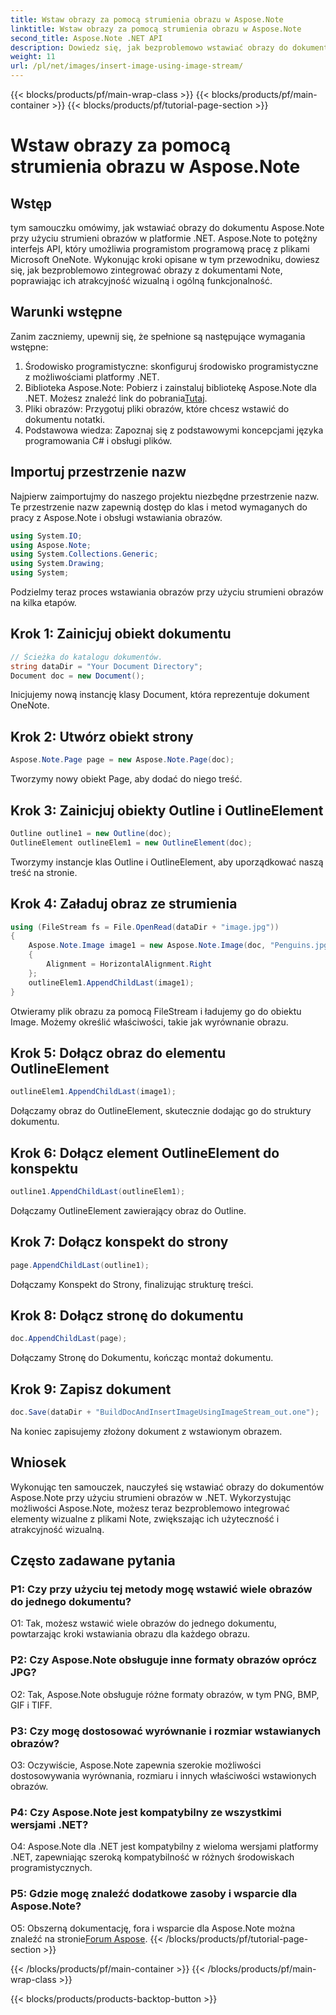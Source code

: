 ```yaml
---
title: Wstaw obrazy za pomocą strumienia obrazu w Aspose.Note
linktitle: Wstaw obrazy za pomocą strumienia obrazu w Aspose.Note
second_title: Aspose.Note .NET API
description: Dowiedz się, jak bezproblemowo wstawiać obrazy do dokumentów Aspose.Note przy użyciu strumieni obrazów w .NET. Bez wysiłku ulepszaj swoje pliki Note za pomocą efektów wizualnych.
weight: 11
url: /pl/net/images/insert-image-using-image-stream/
---
```


{{< blocks/products/pf/main-wrap-class >}}
{{< blocks/products/pf/main-container >}}
{{< blocks/products/pf/tutorial-page-section >}}

# Wstaw obrazy za pomocą strumienia obrazu w Aspose.Note

## Wstęp

tym samouczku omówimy, jak wstawiać obrazy do dokumentu Aspose.Note przy użyciu strumieni obrazów w platformie .NET. Aspose.Note to potężny interfejs API, który umożliwia programistom programową pracę z plikami Microsoft OneNote. Wykonując kroki opisane w tym przewodniku, dowiesz się, jak bezproblemowo zintegrować obrazy z dokumentami Note, poprawiając ich atrakcyjność wizualną i ogólną funkcjonalność.

## Warunki wstępne

Zanim zaczniemy, upewnij się, że spełnione są następujące wymagania wstępne:
1. Środowisko programistyczne: skonfiguruj środowisko programistyczne z możliwościami platformy .NET.
2.  Biblioteka Aspose.Note: Pobierz i zainstaluj bibliotekę Aspose.Note dla .NET. Możesz znaleźć link do pobrania[Tutaj](https://releases.aspose.com/note/net/).
3. Pliki obrazów: Przygotuj pliki obrazów, które chcesz wstawić do dokumentu notatki.
4. Podstawowa wiedza: Zapoznaj się z podstawowymi koncepcjami języka programowania C# i obsługi plików.

## Importuj przestrzenie nazw
Najpierw zaimportujmy do naszego projektu niezbędne przestrzenie nazw. Te przestrzenie nazw zapewnią dostęp do klas i metod wymaganych do pracy z Aspose.Note i obsługi wstawiania obrazów.

```csharp
using System.IO;
using Aspose.Note;
using System.Collections.Generic;
using System.Drawing;
using System;
```

Podzielmy teraz proces wstawiania obrazów przy użyciu strumieni obrazów na kilka etapów.

## Krok 1: Zainicjuj obiekt dokumentu
```csharp
// Ścieżka do katalogu dokumentów.
string dataDir = "Your Document Directory";
Document doc = new Document();
```
Inicjujemy nową instancję klasy Document, która reprezentuje dokument OneNote.

## Krok 2: Utwórz obiekt strony
```csharp
Aspose.Note.Page page = new Aspose.Note.Page(doc);
```
Tworzymy nowy obiekt Page, aby dodać do niego treść.

## Krok 3: Zainicjuj obiekty Outline i OutlineElement
```csharp
Outline outline1 = new Outline(doc);
OutlineElement outlineElem1 = new OutlineElement(doc);
```
Tworzymy instancje klas Outline i OutlineElement, aby uporządkować naszą treść na stronie.

## Krok 4: Załaduj obraz ze strumienia
```csharp
using (FileStream fs = File.OpenRead(dataDir + "image.jpg"))
{
    Aspose.Note.Image image1 = new Aspose.Note.Image(doc, "Penguins.jpg", fs)
    {
        Alignment = HorizontalAlignment.Right
    };
    outlineElem1.AppendChildLast(image1);
}
```
Otwieramy plik obrazu za pomocą FileStream i ładujemy go do obiektu Image. Możemy określić właściwości, takie jak wyrównanie obrazu.

## Krok 5: Dołącz obraz do elementu OutlineElement
```csharp
outlineElem1.AppendChildLast(image1);
```
Dołączamy obraz do OutlineElement, skutecznie dodając go do struktury dokumentu.

## Krok 6: Dołącz element OutlineElement do konspektu
```csharp
outline1.AppendChildLast(outlineElem1);
```
Dołączamy OutlineElement zawierający obraz do Outline.

## Krok 7: Dołącz konspekt do strony
```csharp
page.AppendChildLast(outline1);
```
Dołączamy Konspekt do Strony, finalizując strukturę treści.

## Krok 8: Dołącz stronę do dokumentu
```csharp
doc.AppendChildLast(page);
```
Dołączamy Stronę do Dokumentu, kończąc montaż dokumentu.

## Krok 9: Zapisz dokument
```csharp
doc.Save(dataDir + "BuildDocAndInsertImageUsingImageStream_out.one");
```
Na koniec zapisujemy złożony dokument z wstawionym obrazem.

## Wniosek
Wykonując ten samouczek, nauczyłeś się wstawiać obrazy do dokumentów Aspose.Note przy użyciu strumieni obrazów w .NET. Wykorzystując możliwości Aspose.Note, możesz teraz bezproblemowo integrować elementy wizualne z plikami Note, zwiększając ich użyteczność i atrakcyjność wizualną.

## Często zadawane pytania

### P1: Czy przy użyciu tej metody mogę wstawić wiele obrazów do jednego dokumentu?

O1: Tak, możesz wstawić wiele obrazów do jednego dokumentu, powtarzając kroki wstawiania obrazu dla każdego obrazu.

### P2: Czy Aspose.Note obsługuje inne formaty obrazów oprócz JPG?

O2: Tak, Aspose.Note obsługuje różne formaty obrazów, w tym PNG, BMP, GIF i TIFF.

### P3: Czy mogę dostosować wyrównanie i rozmiar wstawianych obrazów?

O3: Oczywiście, Aspose.Note zapewnia szerokie możliwości dostosowywania wyrównania, rozmiaru i innych właściwości wstawionych obrazów.

### P4: Czy Aspose.Note jest kompatybilny ze wszystkimi wersjami .NET?

O4: Aspose.Note dla .NET jest kompatybilny z wieloma wersjami platformy .NET, zapewniając szeroką kompatybilność w różnych środowiskach programistycznych.

### P5: Gdzie mogę znaleźć dodatkowe zasoby i wsparcie dla Aspose.Note?

 O5: Obszerną dokumentację, fora i wsparcie dla Aspose.Note można znaleźć na stronie[Forum Aspose](https://forum.aspose.com/c/note/28).
{{< /blocks/products/pf/tutorial-page-section >}}

{{< /blocks/products/pf/main-container >}}
{{< /blocks/products/pf/main-wrap-class >}}

{{< blocks/products/products-backtop-button >}}
